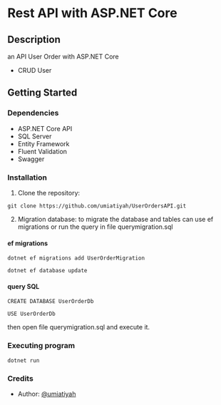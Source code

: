 # Rest API with ASP.NET Core

## Description
an API User Order with ASP.NET Core
* CRUD User

## Getting Started

### Dependencies

* ASP.NET Core API
* SQL Server
* Entity Framework
* Fluent Validation
* Swagger

### Installation

1. Clone the repository:
```
git clone https://github.com/umiatiyah/UserOrdersAPI.git
```
2. Migration database:
to migrate the database and tables can use ef migrations or run the query in file querymigration.sql
#### ef migrations
```
dotnet ef migrations add UserOrderMigration
```
```
dotnet ef database update
```
#### query SQL
``` 
CREATE DATABASE UserOrderDb
```
``` 
USE UserOrderDb
```
then open file querymigration.sql and execute it.

### Executing program

```
dotnet run
```

### Credits

- Author: [@umiatiyah](https://github.com/umiatiyah/UserOrdersAPI.git)